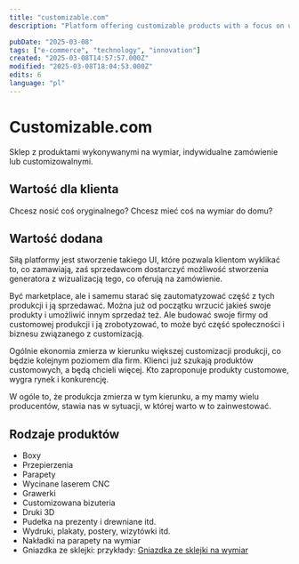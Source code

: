 ```yaml
---
title: "customizable.com"
description: "Platform offering customizable products with a focus on user experience and automation. Explore unique items tailored to your needs."

pubDate: "2025-03-08"
tags: ["e-commerce", "technology", "innovation"]
created: "2025-03-08T14:57:57.000Z"
modified: "2025-03-08T18:04:53.000Z"
edits: 6
language: "pl"
---
```


# Customizable.com

Sklep z produktami wykonywanymi na wymiar, indywidualne zamówienie lub customizowalnymi.

## Wartość dla klienta
Chcesz nosić coś oryginalnego? Chcesz mieć coś na wymiar do domu?

## Wartość dodana
Siłą platformy jest stworzenie takiego UI, które pozwala klientom wyklikać to, co zamawiają, zaś sprzedawcom dostarczyć możliwość stworzenia generatora z wizualizacją tego, co oferują na zamówienie.

Być marketplace, ale i samemu starać się zautomatyzować część z tych produkcji i ją sprzedawać. Można już od początku wrzucić jakieś swoje produkty i umożliwić innym sprzedaż też. Ale budować swoje firmy od customowej produkcji i ją zrobotyzować, to może być część społeczności i biznesu związanego z customizacją.

Ogólnie ekonomia zmierza w kierunku większej customizacji produkcji, co będzie kolejnym poziomem dla firm. Klienci już szukają produktów customowych, a będą chcieli więcej. Kto zaproponuje produkty customowe, wygra rynek i konkurencję.

W ogóle to, że produkcja zmierza w tym kierunku, a my mamy wielu producentów, stawia nas w sytuacji, w której warto w to zainwestować.

## Rodzaje produktów

- Boxy
- Przepierzenia
- Parapety
- Wycinane laserem CNC
- Grawerki
- Customizowana bizuteria
- Druki 3D
- Pudełka na prezenty i drewniane itd.
- Wydruki, plakaty, postery, wizytówki itd.
- Nakładki na parapety na wymiar
- Gniazdka ze sklejki: przykłady: [Gniazdka ze sklejki na wymiar](https://www.facebook.com/groups/886325572551447?multi_permalinks=1068097254374277&hoisted_section_header_type=recently_seen)
